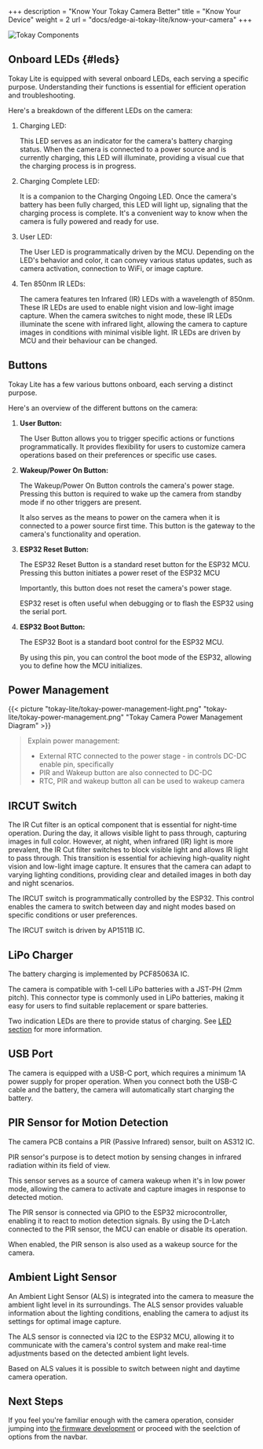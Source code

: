 +++
description = "Know Your Tokay Camera Better"
title = "Know Your Device"
weight = 2
url = "docs/edge-ai-tokay-lite/know-your-camera"
+++

![Tokay Components](/images/tokay-lite/tokay-components.jpg)

## Onboard LEDs {#leds}

Tokay Lite is equipped with several onboard LEDs, each serving a
specific purpose. Understanding their functions is essential for
efficient operation and troubleshooting.

Here's a breakdown of the different LEDs on the camera:

1. Charging LED:

    This LED serves as an indicator for the camera's battery
    charging status. When the camera is connected to a power source and
    is currently charging, this LED will illuminate, providing a visual cue
    that the charging process is in progress.

2. Charging Complete LED:

    It is a companion to the Charging Ongoing LED. Once the camera's battery has
    been fully charged, this LED will light up, signaling that the charging
    process is complete. It's a convenient way to know when the camera is fully
    powered and ready for use.

3. User LED:

    The User LED is programmatically driven by the MCU.
    Depending on the LED's behavior and color, it can convey various status
    updates, such as camera activation, connection to WiFi, or image capture.

4. Ten 850nm IR LEDs:

    The camera features ten Infrared (IR) LEDs with a wavelength of 850nm.
    These IR LEDs are used to enable night vision and low-light image capture.
    When the camera switches to night mode, these IR LEDs illuminate the scene
    with infrared light, allowing the camera to capture images in conditions with
    minimal visible light. IR LEDs are driven by MCU and their behaviour can be
    changed.

## Buttons

Tokay Lite has a few various buttons onboard, each serving a distinct purpose.

Here's an overview of the different buttons on the camera:

1. **User Button:**

    The User Button allows you to trigger specific actions or functions
    programmatically. It provides flexibility for users to customize camera
    operations based on their preferences or specific use cases.

2. **Wakeup/Power On Button:**

    The Wakeup/Power On Button controls the camera's power stage.
    Pressing this button is required to wake up the camera from standby mode
    if no other triggers are present.

    It also serves as the means to power on the camera when it is connected to
    a power source first time. This button is the gateway to the camera's functionality and operation.

3. **ESP32 Reset Button:**

    The ESP32 Reset Button is a standard reset button for the ESP32 MCU.
    Pressing this button initiates a power reset of the ESP32 MCU

    Importantly, this button does not reset the camera's power stage.

    ESP32 reset is often useful when debugging or to flash the ESP32 using the
    serial port.

4. **ESP32 Boot Button:**

    The ESP32 Boot is a standard boot control for the ESP32 MCU.

    By using this pin, you can control the boot mode of the ESP32,
    allowing you to define how the MCU initializes.

## Power Management

{{< picture "tokay-lite/tokay-power-management-light.png" "tokay-lite/tokay-power-management.png" "Tokay Camera Power Management Diagram" >}}

> Explain power management:
> * External RTC connected to the power stage - in controls DC-DC enable pin, specifically
> * PIR and Wakeup button are also connected to DC-DC
> * RTC, PIR and wakeup button all can be used to wakeup camera

## IRCUT Switch

The IR Cut filter is an optical component that is essential for night-time
operation. During the day, it allows visible light to pass through, capturing
images in full color. However, at night, when infrared (IR) light is more
prevalent, the IR Cut filter switches to block visible light and allows IR light
to pass through. This transition is essential for achieving high-quality night
vision and low-light image capture. It ensures that the camera can adapt to
varying lighting conditions, providing clear and detailed images in both day and
night scenarios.

The IRCUT switch is programmatically controlled by the ESP32. This control enables
the camera to switch between day and night modes based on specific conditions or
user preferences.

The IRCUT switch is driven by AP1511B IC.

## LiPo Charger

The battery charging is implemented by PCF85063A IC.

The camera is compatible with 1-cell LiPo batteries with a JST-PH (2mm pitch).
This connector type is commonly used in LiPo batteries, making it easy for users
to find suitable replacement or spare batteries.

Two indication LEDs are there to provide status of charging. See [LED section](#leds) for more information.

## USB Port

The camera is equipped with a USB-C port, which requires a minimum 1A
power supply for proper operation. When you connect both the USB-C cable
and the battery, the camera will automatically start charging the battery.

## PIR Sensor for Motion Detection

The camera PCB contains a PIR (Passive Infrared) sensor, built on AS312 IC.

PIR sensor's purpose is to detect motion by sensing changes in infrared
radiation within its field of view.

This sensor serves as a source of camera wakeup when it's in low power mode,
allowing the camera to activate and capture images in response to detected motion.

The PIR sensor is connected via GPIO to the ESP32 microcontroller, enabling it to
react to motion detection signals. By using the D-Latch connected to the PIR
sensor, the MCU can enable or disable its operation.

When enabled, the PIR senson is also used as a wakeup source for the camera.

## Ambient Light Sensor

An Ambient Light Sensor (ALS) is integrated into the camera to measure the ambient
light level in its surroundings. The ALS sensor provides valuable information
about the lighting conditions, enabling the camera to adjust its settings for
optimal image capture.

The ALS sensor is connected via I2C to the ESP32 MCU, allowing it to communicate
with the camera's control system and make real-time adjustments based on the
detected ambient light levels.

Based on ALS values it is possible to switch between night and daytime camera
operation.

## Next Steps

If you feel you're familiar enough with the camera operation, consider jumping
into [the firmware development](../firmware) or proceed with the seelction of
options from the navbar.

